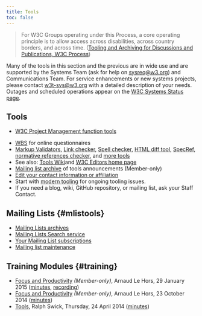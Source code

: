```yaml
---
title: Tools
toc: false
---
```


> For W3C Groups operating under this Process, a core operating principle is to allow access across disabilities, across country borders, and across time. ([Tooling and Archiving for Discussions and Publications, W3C Process](https://www.w3.org/policies/process/#tooling))

Many of the tools in this section and the previous are in wide use and are supported by the Systems Team (ask for help on [sysreq@w3.org](mailto:sysreq@w3.org)) and Communications Team. For service enhancements or new systems projects, please contact [w3t-sys@w3.org](mailto:w3t-sys@w3.org) with a detailed description of your needs. Outages and scheduled operations appear on the [W3C Systems Status page](https://status.w3.org).

## Tools

* [W3C Project Management function tools](https://www.w3.org/PM/)
- [WBS](https://www.w3.org/wbs/) for online questionnaires
- [Markup Validators](https://validator.w3.org/), [Link checker](https://validator.w3.org/checklink), [Spell checker](https://www.w3.org/2002/01/spellchecker), [HTML diff tool](https://services.w3.org/htmldiff), [SpecRef](https://www.specref.org/), [normative references checker](https://labs.w3.org/normative-references/), and [more tools](https://www.w3.org/2004/12/wg-tools.html)
- See also: [Tools Wiki](https://www.w3.org/2006/tools/)and [W3C Editors home page](editor/)
- [Mailing list archive](https://lists.w3.org/Archives/Member/w3c-tools/) of tools announcements (Member-only)
- [Edit your contact information or affiliation](https://www.w3.org/users/myprofile/)
- Start with [modern tooling](https://github.com/w3c/modern-tooling/issues) for ongoing tooling issues.
- If you need a blog, wiki, GitHub repository, or mailing list, ask your Staff Contact.


## Mailing Lists {#mlistools}

- [Mailing Lists archives](https://lists.w3.org/Archives/Public/)
- [Mailing Lists Search service](https://www.w3.org/Search/Mail/Public/search)
- [Your Mailing List subscriptions](https://lists.w3.org/admin/subscriptions)
- [Mailing list maintenance](../teamcontact/remote-maintainers.md)

## Training Modules {#training}

- [Focus and Productivity](https://lists.w3.org/Archives/Member/chairs/2015JanMar/0009.html) *(Member-only)*, Arnaud Le Hors, 29 January 2015 ([minutes](https://www.w3.org/2015/01/29-chairing-minutes.html), [recording](https://media.w3.org/2015/01/chair-training-session-4.ogg))
- [Focus and Productivity](https://lists.w3.org/Archives/Member/chairs/2014OctDec/att-0093/Chair_Training_-_Productivity_20141021.pdf) *(Member-only)*, Arnaud Le Hors, 23 October 2014 ([minutes](https://www.w3.org/2014/10/23-chairing-minutes))
- [Tools](https://www.w3.org/2014/Talks/0423-tools-rrs/), Ralph Swick, Thursday, 24 April 2014 ([minutes](https://www.w3.org/2014/04/24-chairing-minutes))
